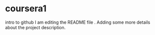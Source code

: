 # coursera1
intro to github
I am editing the README file . Adding some more details about the project description.
